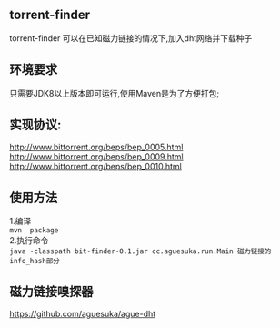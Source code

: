 ## torrent-finder  
torrent-finder 可以在已知磁力链接的情况下,加入dht网络并下载种子
## 环境要求
只需要JDK8以上版本即可运行,使用Maven是为了方便打包;  
## 实现协议:  
http://www.bittorrent.org/beps/bep_0005.html
http://www.bittorrent.org/beps/bep_0009.html  
http://www.bittorrent.org/beps/bep_0010.html
## 使用方法  
1.编译  
```mvn  package```  
2.执行命令  
```java -classpath bit-finder-0.1.jar cc.aguesuka.run.Main 磁力链接的info_hash部分```   
##  磁力链接嗅探器
https://github.com/aguesuka/ague-dht
